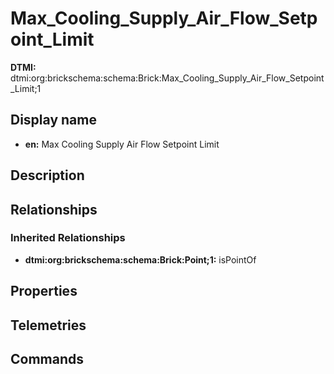 # Max_Cooling_Supply_Air_Flow_Setpoint_Limit
**DTMI:** dtmi:org:brickschema:schema:Brick:Max_Cooling_Supply_Air_Flow_Setpoint_Limit;1
## Display name
- **en:** Max Cooling Supply Air Flow Setpoint Limit
## Description
## Relationships
### Inherited Relationships
* **dtmi:org:brickschema:schema:Brick:Point;1:** isPointOf
## Properties
## Telemetries
## Commands
